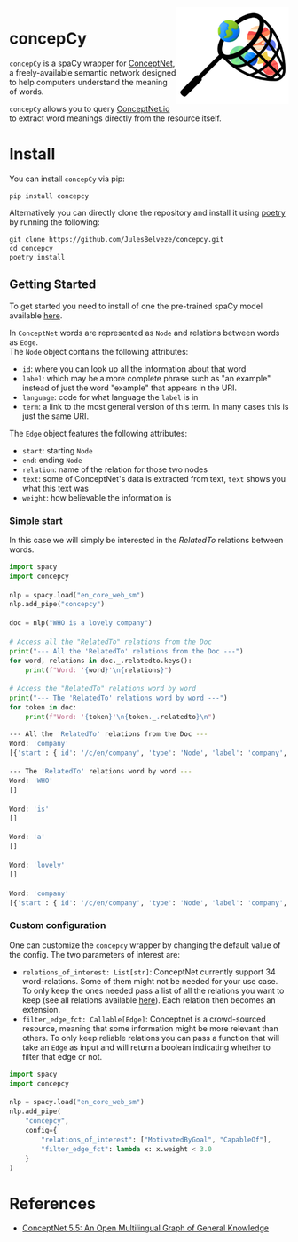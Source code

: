 <img src="figures/concepcy.png" width="40%" align="right"/>

# concepCy

`concepCy` is a spaCy wrapper for [ConceptNet](https://conceptnet.io/), a freely-available semantic network designed to
help computers understand the meaning of words.

`concepCy` allows you to query [ConceptNet.io](https://conceptnet.io/) to extract word meanings directly from the
resource itself.

# Install

You can install `concepCy` via pip:

```
pip install concepcy
```

Alternatively you can directly clone the repository and install it using [poetry](https://python-poetry.org/docs/) by
running the following:

```
git clone https://github.com/JulesBelveze/concepcy.git
cd concepcy
poetry install
```

## Getting Started

To get started you need to install of one the pre-trained spaCy model available [here](https://spacy.io/models).

In `ConceptNet` words are represented as `Node` and relations between words as `Edge`. \
The `Node` object contains the following attributes:

* `id`: where you can look up all the information about that word
* `label`: which may be a more complete phrase such as "an example" instead of just the word "example" that appears in
  the URI.
* `language`: code for what language the `label` is in
* `term`: a link to the most general version of this term. In many cases this is just the same URI.

The `Edge` object features the following attributes:

* `start`: starting `Node`
* `end`: ending `Node`
* `relation`: name of the relation for those two nodes
* `text`: some of ConceptNet's data is extracted from text, `text` shows you what this text was
* `weight`: how believable the information is

### Simple start

In this case we will simply be interested in the *RelatedTo* relations between words.

```python
import spacy
import concepcy

nlp = spacy.load("en_core_web_sm")
nlp.add_pipe("concepcy")

doc = nlp("WHO is a lovely company")

# Access all the "RelatedTo" relations from the Doc
print("--- All the 'RelatedTo' relations from the Doc ---")
for word, relations in doc._.relatedto.keys():
    print(f"Word: '{word}'\n{relations}")

# Access the "RelatedTo" relations word by word
print("--- The 'RelatedTo' relations word by word ---")
for token in doc:
    print(f"Word: '{token}'\n{token._.relatedto}\n")
```

```bash
--- All the 'RelatedTo' relations from the Doc ---
Word: 'company'
[{'start': {'id': '/c/en/company', 'type': 'Node', 'label': 'company', 'language': 'en', 'term': '/c/en/company'}, 'end': {'id': '/c/en/business', 'type': 'Node', 'label': 'business', 'language': 'en', 'term': '/c/en/business'}, 'relation': 'RelatedTo', 'text': '[[company]] is related to [[business]]', 'weight': 6.424017434596516}, {'start': {'id': '/c/en/company', 'type': 'Node', 'label': 'company', 'language': 'en', 'term': '/c/en/company'}, 'end': {'id': '/c/en/corporation', 'type': 'Node', 'label': 'corporation', 'language': 'en', 'term': '/c/en/corporation'}, 'relation': 'RelatedTo', 'text': '[[company]] is related to [[corporation]]', 'weight': 4.432155231938521}, {'start': {'id': '/c/en/company', 'type': 'Node', 'label': 'company', 'language': 'en', 'term': '/c/en/company'}, 'end': {'id': '/c/en/organization', 'type': 'Node', 'label': 'organization', 'language': 'en', 'term': '/c/en/organization'}, 'relation': 'RelatedTo', 'text': '[[company]] is related to [[organization]]', 'weight': 4.259107887809371}]

--- The 'RelatedTo' relations word by word ---
Word: 'WHO'
[]

Word: 'is'
[]

Word: 'a'
[]

Word: 'lovely'
[]

Word: 'company'
[{'start': {'id': '/c/en/company', 'type': 'Node', 'label': 'company', 'language': 'en', 'term': '/c/en/company'}, 'end': {'id': '/c/en/business', 'type': 'Node', 'label': 'business', 'language': 'en', 'term': '/c/en/business'}, 'relation': 'RelatedTo', 'text': '[[company]] is related to [[business]]', 'weight': 6.424017434596516}, {'start': {'id': '/c/en/company', 'type': 'Node', 'label': 'company', 'language': 'en', 'term': '/c/en/company'}, 'end': {'id': '/c/en/corporation', 'type': 'Node', 'label': 'corporation', 'language': 'en', 'term': '/c/en/corporation'}, 'relation': 'RelatedTo', 'text': '[[company]] is related to [[corporation]]', 'weight': 4.432155231938521}, {'start': {'id': '/c/en/company', 'type': 'Node', 'label': 'company', 'language': 'en', 'term': '/c/en/company'}, 'end': {'id': '/c/en/organization', 'type': 'Node', 'label': 'organization', 'language': 'en', 'term': '/c/en/organization'}, 'relation': 'RelatedTo', 'text': '[[company]] is related to [[organization]]', 'weight': 4.259107887809371}]
```

### Custom configuration

One can customize the `concepcy` wrapper by changing the default value of the config. The two parameters of interest
are:

* `relations_of_interest: List[str]`: ConceptNet currently support 34 word-relations. Some of them might not be needed
  for your use case. To only keep the ones needed pass a list of all the relations you want to keep (see all relations
  available [here](https://github.com/commonsense/conceptnet5/wiki/Relations)). Each relation then becomes an extension.
* `filter_edge_fct: Callable[Edge]`: Conceptnet is a crowd-sourced resource, meaning that some information might be more
  relevant than others. To only keep reliable relations you can pass a function that will take an `Edge` as input and
  will return a boolean indicating whether to filter that edge or not.

```python
import spacy
import concepcy

nlp = spacy.load("en_core_web_sm")
nlp.add_pipe(
    "concepcy",
    config={
        "relations_of_interest": ["MotivatedByGoal", "CapableOf"],
        "filter_edge_fct": lambda x: x.weight < 3.0
    }
)
```

# References

* [ConceptNet 5.5: An Open Multilingual Graph of General Knowledge](https://arxiv.org/abs/1612.03975)
